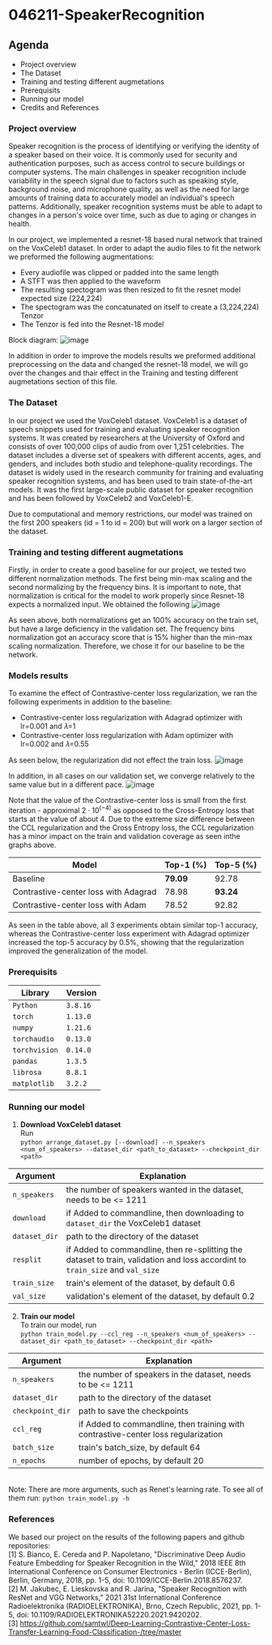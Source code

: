# 046211-SpeakerRecognition

## Agenda
* Project overview
* The Dataset
* Training and testing different augmetations
* Prerequisits
* Running our model
* Credits and References


### Project overview

Speaker recognition is the process of identifying or verifying the identity of a speaker based on their voice. It is commonly used for security and authentication purposes, such as access control to secure buildings or computer systems. The main challenges in speaker recognition include variability in the speech signal due to factors such as speaking style, background noise, and microphone quality, as well as the need for large amounts of training data to accurately model an individual's speech patterns. Additionally, speaker recognition systems must be able to adapt to changes in a person's voice over time, such as due to aging or changes in health.

In our project, we implemented a resnet-18 based nural network that trained on the VoxCeleb1 dataset. In order to adapt the audio files to fit the network we preformed the following augmentations:

* Every audiofile was clipped or padded into the same length 
* A STFT was then applied to the waveform 
* The resulting spectogram was then resized to fit the resnet model expected size (224,224)
* The spectogram was the concatunated on itself to create a (3,224,224) Tenzor
* The Tenzor is fed into the Resnet-18 model


Block diagram:
![image](https://user-images.githubusercontent.com/74953952/213184457-3aea7f2a-2901-48b1-ac79-8e41f27cd8d5.png)


In addition in order to improve the models results we preformed additional preprocessing on the data and changed the resnet-18 model, we will go over the changes and thair effect in the Training and testing different augmetations section of this file. 


### The Dataset

In our project we used the VoxCeleb1 dataset.
VoxCeleb1 is a dataset of speech snippets used for training and evaluating speaker recognition systems. It was created by researchers at the University of Oxford and consists of over 100,000 clips of audio from over 1,251 celebrities. The dataset includes a diverse set of speakers with different accents, ages, and genders, and includes both studio and telephone-quality recordings. The dataset is widely used in the research community for training and evaluating speaker recognition systems, and has been used to train state-of-the-art models. It was the first large-scale public dataset for speaker recognition and has been followed by VoxCeleb2 and VoxCeleb1-E.

Due to computational and memory restrictions, our model was trained on the first 200 speakers (id = 1 to id = 200) but will work on a larger section of the dataset. 

### Training and testing different augmetations
Firstly, in order to create a good baseline for our project, we tested two different normalization methods. The first being min-max scaling and the second normalizing by the frequency bins. It is important to note, that normalization is critical for the model to work properly since Resnet-18 expects a normalized input. We obtained the following
![image](https://user-images.githubusercontent.com/74931703/214830343-dbee4b79-efd6-45fb-8a62-815edf8b5ca6.png)

As seen above, both normalizations get an 100% accuracy on the train set, but have a large deficiency in the validation set. The frequency bins normalization got an accuracy score that is 15% higher than the min-max scaling normalization. Therefore, we chose it for our baseline to be the network.

### Models results
To examine the effect of Contrastive-center loss regularization, we ran the following experiments in addition to the baseline: 
* Contrastive-center loss regularization with Adagrad optimizer with lr=0.001 and 𝜆=1
* Contrastive-center loss regularization with Adam optimizer with lr=0.002 and 𝜆=0.55

As seen below, the regularization did not effect the train loss.
![image](https://user-images.githubusercontent.com/74931703/214831357-8bbc8245-6f6a-432a-8244-9f56d29cb2a4.png)

In addition, in all cases on our validation set, we converge relatively to the same value but in a different pace.
![image](https://user-images.githubusercontent.com/74931703/214831623-e4685ab0-2fb0-4726-8538-40a76ac8f7fc.png)

Note that the value of the Contrastive-center loss is small from the first iteration - approximal $2\cdot10^(-4)$ as opposed to the Cross-Entropy loss that starts at the value of about 4. Due to the extreme size difference between the CCL regularization and the Cross Entropy loss, the CCL regularization has a minor impact on the train and validation coverage as seen inthe graphs above.

| Model | Top-1 (%) | Top-5 (%) |
| ------------- | ------------- | ------------- |
| Baseline | **79.09** | 92.78 |
| Contrastive-center loss with Adagrad | 78.98 | **93.24** |
| Contrastive-center loss with Adam | 78.52 | 92.82 |

As seen in the table above, all 3 experiments obtain similar top-1 accuracy, whereas the Contrastive-center loss experiment with Adagrad optimizer increased the top-5 accuracy by 0.5%, showing that the regularization improved the generalization of the model.

### Prerequisits
| Library  | Version |
| ------------- | ------------- |
| `Python`  | `3.8.16`  |
| `torch`  | `1.13.0`  |
| `numpy`  | `1.21.6`  |
| `torchaudio`  | `0.13.0`  |
| `torchvision`  | `0.14.0`  |
| `pandas`  | `1.3.5`  |
| `librosa`  | `0.8.1`  |
| `matplotlib`  | `3.2.2`  |

### Running our model
1. **Download VoxCeleb1 dataset** <br>
   Run <br>
   `python arrange_dataset.py [--download] --n_speakers <num_of_speakers> --dataset_dir <path_to_dataset> --checkpoint_dir <path>` 

  | Argument  | Explanation |
  | ------------- | ------------- |
  | `n_speakers`  | the number of speakers wanted in the dataset, needs to be <= 1211 |
  | `download`  | if Added to commandline, then downloading to `dataset_dir` the VoxCeleb1 dataset |
  | `dataset_dir`  | path to the directory of the dataset |
  | `resplit`  | if Added to commandline, then re-splitting the dataset to train, validation and loss accordint to `train_size` and `val_size` |
  | `train_size`  | train's element of the dataset, by default 0.6 |
  | `val_size`  | validation's element of the dataset, by default 0.2 |
  
2. **Train our model** <br>
  To train our model, run <br>
  `python train_model.py --ccl_reg --n_speakers <num_of_speakers> --dataset_dir <path_to_dataset> --checkpoint_dir <path>`

  | Argument  | Explanation |
  | ------------- | ------------- |
  | `n_speakers`  | the number of speakers in the dataset, needs to be <= 1211 |
  | `dataset_dir`  | path to the directory of the dataset |
  | `checkpoint_dir`  | path to save the checkpoints |
  | `ccl_reg`  | if Added to commandline, then training with contrastive-center loss regularization |
  | `batch_size`  | train's batch_size, by default 64 |
  | `n_epochs`  | number of epochs, by default 20 | 
  <br>
    Note: There are more arguments, such as Renet's learning rate. To see all of them run: <code>python train_model.py -h</code>

### References
We based our project on the results of the following papers and github repositories:
<br>[1] S. Bianco, E. Cereda and P. Napoletano, "Discriminative Deep Audio Feature Embedding for Speaker Recognition in the Wild," 2018 IEEE 8th International Conference on Consumer Electronics - Berlin (ICCE-Berlin), Berlin, Germany, 2018, pp. 1-5, doi: 10.1109/ICCE-Berlin.2018.8576237.
<br>[2] M. Jakubec, E. Lieskovska and R. Jarina, "Speaker Recognition with ResNet and VGG Networks," 2021 31st International Conference Radioelektronika (RADIOELEKTRONIKA), Brno, Czech Republic, 2021, pp. 1-5, doi: 10.1109/RADIOELEKTRONIKA52220.2021.9420202.
<br>[3] https://github.com/samtwl/Deep-Learning-Contrastive-Center-Loss-Transfer-Learning-Food-Classification-/tree/master

